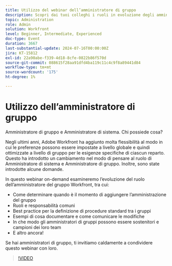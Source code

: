 ```yaml
---
title: Utilizzo del webinar dell’amministratore di gruppo
description: Scopri dai tuoi colleghi i ruoli in evoluzione degli amministratori di sistemi e gruppi di Workfront. Esplora ruoli, best practice, documentazione e advocacy nel nostro webinar on-demand.
topic: Administration
role: Admin
solution: Workfront
level: Beginner, Intermediate, Experienced
doc-type: Event
duration: 3667
last-substantial-update: 2024-07-16T00:00:00Z
jira: KT-15812
exl-id: 22a90abe-f339-4d18-8cfe-0822b86f570d
source-git-commit: 088615f28aa91dfd4ba119c11c4c9f8a89441d84
workflow-type: tm+mt
source-wordcount: '175'
ht-degree: 1%

---
```


# Utilizzo dell’amministratore di gruppo

Amministratore di gruppo e Amministratore di sistema. Chi possiede cosa?

Negli ultimi anni, Adobe Workfront ha aggiunto molta flessibilità al modo in cui le preferenze possono essere impostate a livello globale e quindi ottimizzate a livello di gruppo per le esigenze specifiche di ciascun reparto. Questo ha introdotto un cambiamento nel modo di pensare al ruolo di Amministratore di sistema e Amministratore di gruppo. Inoltre, sono state introdotte alcune domande.

In questo webinar on-demand esamineremo l’evoluzione del ruolo dell’amministratore del gruppo Workfront, tra cui:

* Come determinare quando è il momento di aggiungere l’amministrazione del gruppo
* Ruoli e responsabilità comuni
* Best practice per la definizione di procedure standard tra i gruppi
* Esempi di cosa documentare e come comunicare le modifiche
* In che modo gli amministratori di gruppi possono essere sostenitori e campioni dei loro team
* E altro ancora!

Se hai amministratori di gruppo, ti invitiamo caldamente a condividere questo webinar con loro.

>[!VIDEO](https://video.tv.adobe.com/v/3431006/?learn=on)
